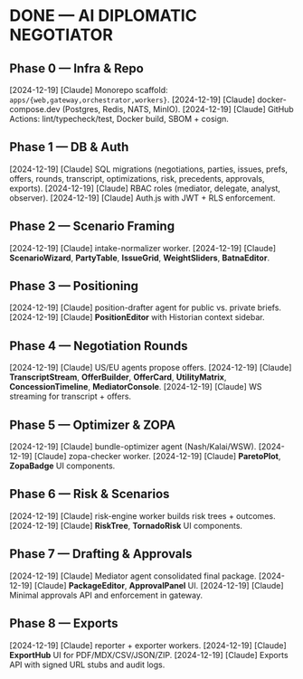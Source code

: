 # DONE — AI DIPLOMATIC NEGOTIATOR

## Phase 0 — Infra & Repo

[2024-12-19] [Claude] Monorepo scaffold: `apps/{web,gateway,orchestrator,workers}`.
[2024-12-19] [Claude] docker-compose.dev (Postgres, Redis, NATS, MinIO).
[2024-12-19] [Claude] GitHub Actions: lint/typecheck/test, Docker build, SBOM + cosign.

## Phase 1 — DB & Auth

[2024-12-19] [Claude] SQL migrations (negotiations, parties, issues, prefs, offers, rounds, transcript, optimizations, risk, precedents, approvals, exports).
[2024-12-19] [Claude] RBAC roles (mediator, delegate, analyst, observer).
[2024-12-19] [Claude] Auth.js with JWT + RLS enforcement.

## Phase 2 — Scenario Framing

[2024-12-19] [Claude] intake-normalizer worker.
[2024-12-19] [Claude] **ScenarioWizard**, **PartyTable**, **IssueGrid**, **WeightSliders**, **BatnaEditor**.

## Phase 3 — Positioning

[2024-12-19] [Claude] position-drafter agent for public vs. private briefs.
[2024-12-19] [Claude] **PositionEditor** with Historian context sidebar.

## Phase 4 — Negotiation Rounds

[2024-12-19] [Claude] US/EU agents propose offers.
[2024-12-19] [Claude] **TranscriptStream**, **OfferBuilder**, **OfferCard**, **UtilityMatrix**, **ConcessionTimeline**, **MediatorConsole**.
[2024-12-19] [Claude] WS streaming for transcript + offers.

## Phase 5 — Optimizer & ZOPA

[2024-12-19] [Claude] bundle-optimizer agent (Nash/Kalai/WSW).
[2024-12-19] [Claude] zopa-checker worker.
[2024-12-19] [Claude] **ParetoPlot**, **ZopaBadge** UI components.

## Phase 6 — Risk & Scenarios

[2024-12-19] [Claude] risk-engine worker builds risk trees + outcomes.
[2024-12-19] [Claude] **RiskTree**, **TornadoRisk** UI components.

## Phase 7 — Drafting & Approvals

[2024-12-19] [Claude] Mediator agent consolidated final package.
[2024-12-19] [Claude] **PackageEditor**, **ApprovalPanel** UI.
[2024-12-19] [Claude] Minimal approvals API and enforcement in gateway.

## Phase 8 — Exports

[2024-12-19] [Claude] reporter + exporter workers.
[2024-12-19] [Claude] **ExportHub** UI for PDF/MDX/CSV/JSON/ZIP.
[2024-12-19] [Claude] Exports API with signed URL stubs and audit logs.
